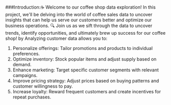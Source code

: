 ###Introduction:☕️ Welcome to our coffee shop data exploration! In this project, we'll be delving into the world of coffee sales data to uncover insights that can help us serve our customers better and optimize our business operations.
🔍 Join us as we sift through the data to uncover trends, identify opportunities, and ultimately brew up success for our coffee shop!
 by Analyzing customer data  allows you to:
1. Personalize offerings: Tailor promotions and products to individual preferences.
2. Optimize inventory: Stock popular items and adjust supply based on demand.
3. Enhance marketing: Target specific customer segments with relevant campaigns.
4. Improve pricing strategy: Adjust prices based on buying patterns and customer willingness to pay.
5. Increase loyalty: Reward frequent customers and create incentives for repeat purchases.
